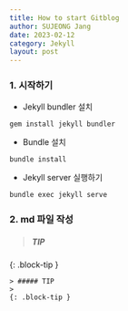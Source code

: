 ```yaml
---
title: How to start Gitblog
author: SUJEONG Jang
date: 2023-02-12
category: Jekyll
layout: post
---
```


### 1. 시작하기

- Jekyll bundler 설치
```
gem install jekyll bundler
```

- Bundle 설치
```
bundle install
```

- Jekyll server 실행하기
```
bundle exec jekyll serve
```

### 2. md 파일 작성

> ##### TIP
>
{: .block-tip }

```
> ##### TIP
>
{: .block-tip }
```
